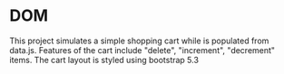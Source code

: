 # DOM

This project simulates a simple shopping cart while is populated from data.js.
Features of the cart include "delete", "increment", "decrement" items.
The cart layout is styled using bootstrap 5.3
